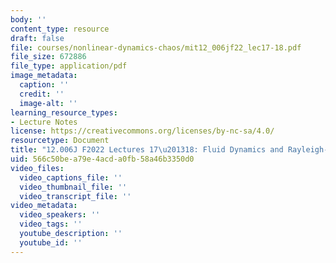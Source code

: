 ```yaml
---
body: ''
content_type: resource
draft: false
file: courses/nonlinear-dynamics-chaos/mit12_006jf22_lec17-18.pdf
file_size: 672886
file_type: application/pdf
image_metadata:
  caption: ''
  credit: ''
  image-alt: ''
learning_resource_types:
- Lecture Notes
license: https://creativecommons.org/licenses/by-nc-sa/4.0/
resourcetype: Document
title: "12.006J F2022 Lectures 17\u201318: Fluid Dynamics and Rayleigh-Benard Convection"
uid: 566c50be-a79e-4acd-a0fb-58a46b3350d0
video_files:
  video_captions_file: ''
  video_thumbnail_file: ''
  video_transcript_file: ''
video_metadata:
  video_speakers: ''
  video_tags: ''
  youtube_description: ''
  youtube_id: ''
---
```

